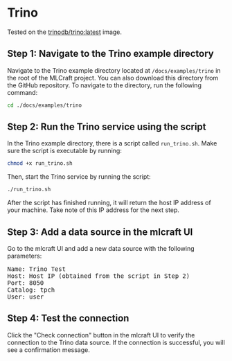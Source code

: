 # Trino

Tested on the [trinodb/trino:latest](https://hub.docker.com/r/trinodb/trino) image.

## Step 1: Navigate to the Trino example directory

Navigate to the Trino example directory located at `/docs/examples/trino` in the root of the MLCraft project. You can also download this directory from the GitHub repository. To navigate to the directory, run the following command:

```bash
cd ./docs/examples/trino
```

## Step 2: Run the Trino service using the script

In the Trino example directory, there is a script called `run_trino.sh`. Make sure the script is executable by running:

```bash
chmod +x run_trino.sh
```

Then, start the Trino service by running the script:

```bash
./run_trino.sh
```

After the script has finished running, it will return the host IP address of your machine. Take note of this IP address for the next step.

## Step 3: Add a data source in the mlcraft UI

Go to the mlcraft UI and add a new data source with the following parameters:

<pre>
Name: Trino Test
Host: Host IP (obtained from the script in Step 2)
Port: 8050
Catalog: tpch
User: user
</pre>

## Step 4: Test the connection

Click the "Check connection" button in the mlcraft UI to verify the connection to the Trino data source. If the connection is successful, you will see a confirmation message.